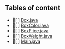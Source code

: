 ## Tables of content
- 📄[ ] [Box.java](./Box.java)
- 📄[ ] [BoxColor.java](./BoxColor.java)
- 📄[ ] [BoxPrice.java](./BoxPrice.java)
- 📄[ ] [BoxWeight.java](./BoxWeight.java)
- 📄[ ] [Main.java](./Main.java)
